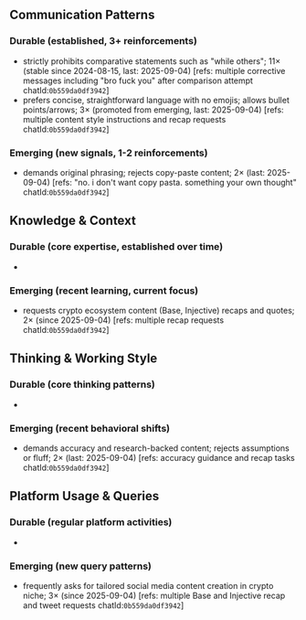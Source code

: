 ## Communication Patterns
### Durable (established, 3+ reinforcements)
- strictly prohibits comparative statements such as "while others"; 11× (stable since 2024-08-15, last: 2025-09-04) [refs: multiple corrective messages including "bro fuck you" after comparison attempt chatId:`0b559da0df3942`]
- prefers concise, straightforward language with no emojis; allows bullet points/arrows; 3× (promoted from emerging, last: 2025-09-04) [refs: multiple content style instructions and recap requests chatId:`0b559da0df3942`]

### Emerging (new signals, 1-2 reinforcements)
- demands original phrasing; rejects copy-paste content; 2× (last: 2025-09-04) [refs: "no. i don't want copy pasta. something your own thought" chatId:`0b559da0df3942`]

## Knowledge & Context
### Durable (core expertise, established over time)
-  

### Emerging (recent learning, current focus)
- requests crypto ecosystem content (Base, Injective) recaps and quotes; 2× (since 2025-09-04) [refs: multiple recap requests chatId:`0b559da0df3942`]

## Thinking & Working Style
### Durable (core thinking patterns)
-  

### Emerging (recent behavioral shifts)
- demands accuracy and research-backed content; rejects assumptions or fluff; 2× (last: 2025-09-04) [refs: accuracy guidance and recap tasks chatId:`0b559da0df3942`]

## Platform Usage & Queries
### Durable (regular platform activities)
-  

### Emerging (new query patterns)
- frequently asks for tailored social media content creation in crypto niche; 3× (since 2025-09-04) [refs: multiple Base and Injective recap and tweet requests chatId:`0b559da0df3942`]